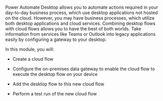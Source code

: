 Power Automate Desktop allows you to automate actions required in your day-to-day business process, which use desktop applications not hosted on the cloud. However, you may have business processes, which utilize both desktop applications and cloud services. Combining desktop flows with cloud flows allows you to have the best of both worlds. Take information from services like Teams or Outlook into legacy applications easily by configuring a gateway to your desktop.

In this module, you will:

-   Create a cloud flow

-   Configure the on-premises data gateway to enable the cloud flow to execute the desktop flow on your device

-   Add the desktop flow to this new cloud flow

-   Perform a test run of the new cloud flow